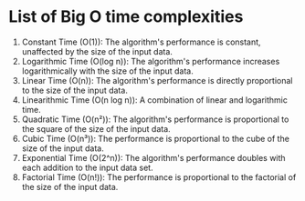 # List of Big O time complexities
1. Constant Time (O(1)): The algorithm's performance is constant, unaffected by the size of the input data.
2. Logarithmic Time (O(log n)): The algorithm's performance increases logarithmically with the size of the input data.
3. Linear Time (O(n)): The algorithm's performance is directly proportional to the size of the input data.
4. Linearithmic Time (O(n log n)): A combination of linear and logarithmic time.
5. Quadratic Time (O(n²)): The algorithm's performance is proportional to the square of the size of the input data.
6. Cubic Time (O(n³)): The performance is proportional to the cube of the size of the input data.
7. Exponential Time (O(2^n)): The algorithm's performance doubles with each addition to the input data set.
8. Factorial Time (O(n!)): The performance is proportional to the factorial of the size of the input data.